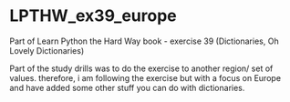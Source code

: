# LPTHW_ex39_europe
Part of Learn Python the Hard Way book - exercise 39 (Dictionaries, Oh Lovely Dictionaries)

Part of the study drills was to do the exercise to another region/ set of values. therefore, i am following the exercise but with a focus on Europe and have added some other stuff you can do with dictionaries.
